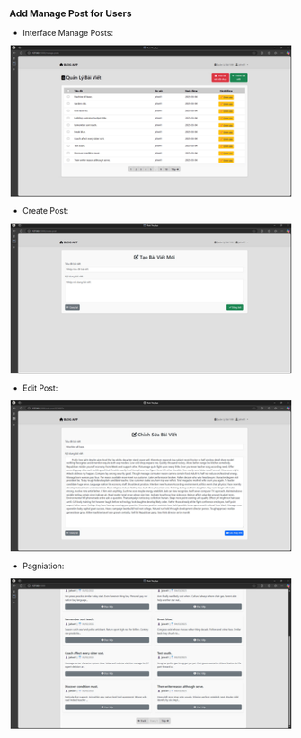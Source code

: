 ### Add Manage Post for Users

- Interface Manage Posts:
<div align='center'>
    <img src='manage_posts.jpg' width='500'/>
</div>

- Create Post:
<div align='center'>
    <img src='create_post.jpg' width='500'/>
</div>

- Edit Post:
<div align='center'>
    <img src='edit_post.jpg' width='500'/>
</div>

- Pagniation:
<div align='center'>
    <img src='pagination.jpg' width='500'/>
</div>
